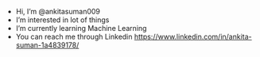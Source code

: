 - Hi, I’m @ankitasuman009
- I’m interested in lot of things
- I’m currently learning Machine Learning
- You can reach me through Linkedin https://www.linkedin.com/in/ankita-suman-1a4839178/

<!---
ankitasuman009/ankitasuman009 is a special repository because its `README.md` (this file) appears on your GitHub profile.
You can click the Preview link to take a look at your changes.
--->
